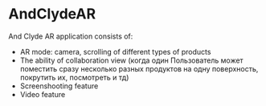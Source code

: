 # AndClydeAR

And Clyde AR application consists of:

- AR mode: camera, scrolling of different types of products
- The ability of collaboration view (когда один Пользователь может поместить сразу несколько разных продуктов на одну поверхность, покрутить их, посмотреть и тд)
- Screenshooting feature
- Video feature

